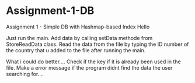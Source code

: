 # Assignment-1-DB
Assignment 1 - Simple DB with Hashmap-based Index
Hello

Just run the main.
Add data by calling setData methode from StoreReadData class.
Read the data from the file by typing the ID number of the country that u added to the file after running the main.


What i could do better....
Check if the key if it is already been used in the file.
Make a error message if the program didnt find the data the user searching for....
